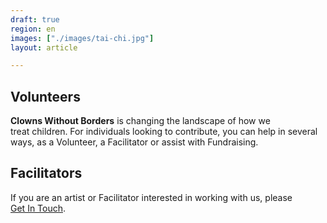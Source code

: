 ```yaml
---
draft: true
region: en
images: ["./images/tai-chi.jpg"]
layout: article

---
```


## Volunteers

**Clowns Without Borders** is changing the landscape of how we treat&nbsp;children. For individuals looking to contribute, you can help in several ways, as a&nbsp;Volunteer, a&nbsp;Facilitator or assist with&nbsp;Fundraising.

## Facilitators

If you are an artist or Facilitator interested in working with us, please [Get&nbsp;In&nbsp;Touch](mailto:sam@clownswithoutborders.org.uk).

<!--
## Work with us
### Volunteer
### Vacancies
Check our Vacancies for x details on XYZ.
### Work with us as a Facilitator (safeguarding)
-->
